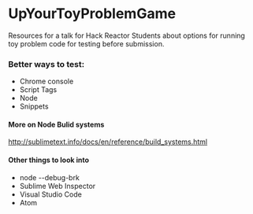 # UpYourToyProblemGame
Resources for a talk for Hack Reactor Students about options for running toy problem code for testing before submission.

### Better ways to test:
- Chrome console
- Script Tags
- Node
- Snippets

#### More on Node Bulid systems
http://sublimetext.info/docs/en/reference/build_systems.html

#### Other things to look into
- node --debug-brk
- Sublime Web Inspector
- Visual Studio Code
- Atom
